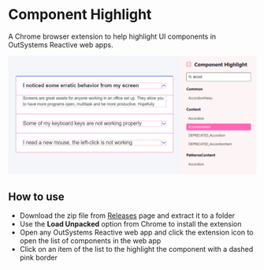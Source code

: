 # Component Highlight

A Chrome browser extension to help highlight UI components in OutSystems Reactive web apps.

![Usage preview](https://github.com/nelsonr/component-highlight-react/raw/master/assets/preview.png)

## How to use

- Download the zip file from [Releases](https://github.com/nelsonr/component-highlight-react/releases) page and extract it to a folder
- Use the **Load Unpacked** option from Chrome to install the extension
- Open any OutSystems Reactive web app and click the extension icon to open the list of components in the web app
- Click on an item of the list to the highlight the component with a dashed pink border
